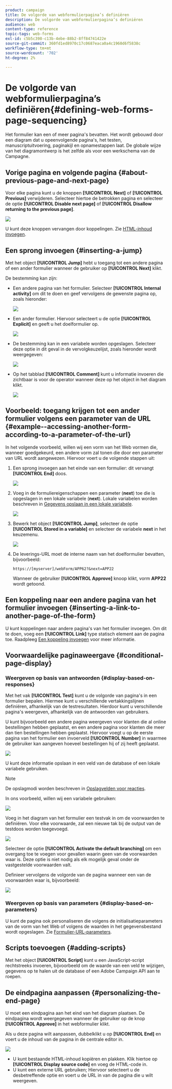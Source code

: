 ```yaml
---
product: campaign
title: De volgorde van webformulierpagina’s definiëren
description: De volgorde van webformulierpagina’s definiëren
audience: web
content-type: reference
topic-tags: web-forms
exl-id: c5b5c398-c13b-4ebe-88b2-8ff84741422e
source-git-commit: 360fd1ed8970c17c0687eaca0a4c1960d6f5838c
workflow-type: tm+mt
source-wordcount: '702'
ht-degree: 2%

---
```


# De volgorde van webformulierpagina’s definiëren{#defining-web-forms-page-sequencing}

Het formulier kan een of meer pagina&#39;s bevatten. Het wordt gebouwd door een diagram dat u opeenvolgende pagina&#39;s, het testen, manuscriptuitvoering, paginakijl en opnamestappen laat. De globale wijze van het diagramontwerp is het zelfde als voor een werkschema van de Campagne.

## Vorige pagina en volgende pagina {#about-previous-page-and-next-page}

Voor elke pagina kunt u de knoppen **[!UICONTROL Next]** of **[!UICONTROL Previous]** verwijderen. Selecteer hiertoe de betrokken pagina en selecteer de optie **[!UICONTROL Disable next page]** of **[!UICONTROL Disallow returning to the previous page]**.

![](assets/s_ncs_admin_survey_no_next_page.png)

U kunt deze knoppen vervangen door koppelingen. Zie [HTML-inhoud invoegen](static-elements-in-a-web-form.md#inserting-html-content).

## Een sprong invoegen {#inserting-a-jump}

Met het object **[!UICONTROL Jump]** hebt u toegang tot een andere pagina of een ander formulier wanneer de gebruiker op **[!UICONTROL Next]** klikt.

De bestemming kan zijn:

* Een andere pagina van het formulier. Selecteer **[!UICONTROL Internal activity]** om dit te doen en geef vervolgens de gewenste pagina op, zoals hieronder:

   ![](assets/s_ncs_admin_jump_param1.png)

* Een ander formulier. Hiervoor selecteert u de optie **[!UICONTROL Explicit]** en geeft u het doelformulier op.

   ![](assets/s_ncs_admin_jump_param2.png)

* De bestemming kan in een variabele worden opgeslagen. Selecteer deze optie in dit geval in de vervolgkeuzelijst, zoals hieronder wordt weergegeven:

   ![](assets/s_ncs_admin_jump_param3.png)

* Op het tabblad **[!UICONTROL Comment]** kunt u informatie invoeren die zichtbaar is voor de operator wanneer deze op het object in het diagram klikt.

   ![](assets/s_ncs_admin_survey_jump_comment.png)

## Voorbeeld: toegang krijgen tot een ander formulier volgens een parameter van de URL {#example--accessing-another-form-according-to-a-parameter-of-the-url}

In het volgende voorbeeld, willen wij een vorm van het Web vormen die, wanneer goedgekeurd, een andere vorm zal tonen die door een parameter van URL wordt aangewezen. Hiervoor voert u de volgende stappen uit:

1. Een sprong invoegen aan het einde van een formulier: dit vervangt **[!UICONTROL End]** doos.

   ![](assets/s_ncs_admin_survey_jump_sample1.png)

1. Voeg in de formuliereigenschappen een parameter (**next**) toe die is opgeslagen in een lokale variabele (**next**). Lokale variabelen worden beschreven in [Gegevens opslaan in een lokale variabele](web-forms-answers.md#storing-data-in-a-local-variable).

   ![](assets/s_ncs_admin_survey_jump_sample2.png)

1. Bewerk het object **[!UICONTROL Jump]**, selecteer de optie **[!UICONTROL Stored in a variable]** en selecteer de variabele **next** in het keuzemenu.

   ![](assets/s_ncs_admin_survey_jump_sample3.png)

1. De leverings-URL moet de interne naam van het doelformulier bevatten, bijvoorbeeld:

   ```
   https://[myserver]/webForm/APP62?&next=APP22
   ```

   Wanneer de gebruiker **[!UICONTROL Approve]** knoop klikt, vorm **APP22** wordt getoond.

## Een koppeling naar een andere pagina van het formulier invoegen {#inserting-a-link-to-another-page-of-the-form}

U kunt koppelingen naar andere pagina&#39;s van het formulier invoegen. Om dit te doen, voeg een **[!UICONTROL Link]** type statisch element aan de pagina toe. Raadpleeg [Een koppeling invoegen](static-elements-in-a-web-form.md#inserting-a-link) voor meer informatie.

## Voorwaardelijke paginaweergave {#conditional-page-display}

### Weergeven op basis van antwoorden {#display-based-on-responses}

Met het vak **[!UICONTROL Test]** kunt u de volgorde van pagina&#39;s in een formulier bepalen. Hiermee kunt u verschillende vertakkingslijnen definiëren, afhankelijk van de testresultaten. Hierdoor kunt u verschillende pagina&#39;s weergeven, afhankelijk van de antwoorden van gebruikers.

U kunt bijvoorbeeld een andere pagina weergeven voor klanten die al online bestellingen hebben geplaatst, en een andere pagina voor klanten die meer dan tien bestellingen hebben geplaatst. Hiervoor voegt u op de eerste pagina van het formulier een invoerveld **[!UICONTROL Number]** in waarmee de gebruiker kan aangeven hoeveel bestellingen hij of zij heeft geplaatst.

![](assets/s_ncs_admin_survey_test_ex0.png)

U kunt deze informatie opslaan in een veld van de database of een lokale variabele gebruiken.

>[!NOTE]
>
>De opslagmodi worden beschreven in [Opslagvelden voor reacties](web-forms-answers.md#response-storage-fields).

In ons voorbeeld, willen wij een variabele gebruiken:

![](assets/s_ncs_admin_survey_test_ex1.png)

Voeg in het diagram van het formulier een testvak in om de voorwaarden te definiëren. Voor elke voorwaarde, zal een nieuwe tak bij de output van de testdoos worden toegevoegd.

![](assets/s_ncs_admin_survey_test_ex2.png)

Selecteer de optie **[!UICONTROL Activate the default branching]** om een overgang toe te voegen voor gevallen waarin geen van de voorwaarden waar is. Deze optie is niet nodig als elk mogelijk geval onder de vastgestelde voorwaarden valt.

Definieer vervolgens de volgorde van de pagina wanneer een van de voorwaarden waar is, bijvoorbeeld:

![](assets/s_ncs_admin_survey_test_ex3.png)

### Weergeven op basis van parameters {#display-based-on-parameters}

U kunt de pagina ook personaliseren die volgens de initialisatieparameters van de vorm van het Web of volgens de waarden in het gegevensbestand wordt opgeslagen. Zie [Formulier-URL-parameters](defining-web-forms-properties.md#form-url-parameters).

## Scripts toevoegen {#adding-scripts}

Met het object **[!UICONTROL Script]** kunt u een JavaScript-script rechtstreeks invoeren, bijvoorbeeld om de waarde van een veld te wijzigen, gegevens op te halen uit de database of een Adobe Campaign API aan te roepen.

## De eindpagina aanpassen {#personalizing-the-end-page}

U moet een eindpagina aan het eind van het diagram plaatsen. De eindpagina wordt weergegeven wanneer de gebruiker op de knop **[!UICONTROL Approve]** in het webformulier klikt.

Als u deze pagina wilt aanpassen, dubbelklikt u op **[!UICONTROL End]** en voert u de inhoud van de pagina in de centrale editor in.

![](assets/s_ncs_admin_survey_end_page_edit.png)

* U kunt bestaande HTML-inhoud kopiëren en plakken. Klik hiertoe op **[!UICONTROL Display source code]** en voeg de HTML-code in.
* U kunt een externe URL gebruiken; Hiervoor selecteert u de desbetreffende optie en voert u de URL in van de pagina die u wilt weergeven.
